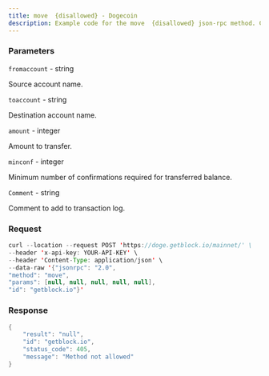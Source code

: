 ```yaml
---
title: move  {disallowed} - Dogecoin
description: Example code for the move  {disallowed} json-rpc method. Сomplete guide on how to use move  {disallowed} json-rpc in GetBlock.io Web3 documentation.
---
```


### Parameters


`fromaccount` - string

Source account name.

`toaccount` - string

Destination account name.

`amount` - integer

Amount to transfer.

`minconf` - integer

Minimum number of confirmations required for transferred balance.

`Comment` - string

Comment to add to transaction log.

### Request

``` java
curl --location --request POST 'https://doge.getblock.io/mainnet/' \
--header 'x-api-key: YOUR-API-KEY' \
--header 'Content-Type: application/json' \
--data-raw '{"jsonrpc": "2.0",
"method": "move",
"params": [null, null, null, null, null],
"id": "getblock.io"}'
```

###  Response

``` java
{
    "result": "null",
    "id": "getblock.io",
    "status_code": 405,
    "message": "Method not allowed"
}
```


